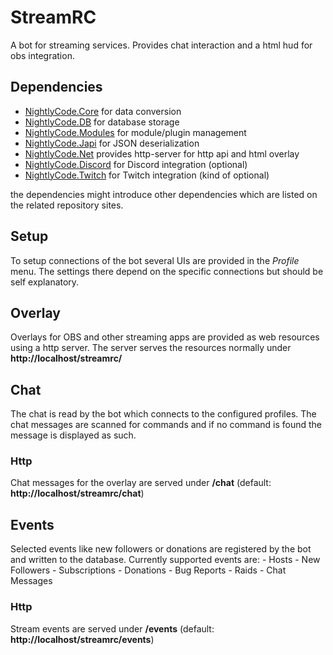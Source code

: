 ﻿# StreamRC

A bot for streaming services. Provides chat interaction and a html hud for obs integration.

## Dependencies

- [NightlyCode.Core](https://github.com/telmengedar/NightlyCode.Core) for data conversion
- [NightlyCode.DB](https://github.com/telmengedar/NightlyCode.DB) for database storage
- [NightlyCode.Modules](https://github.com/telmengedar/NightlyCode.Modules) for module/plugin management
- [NightlyCode.Japi](https://github.com/telmengedar/japi) for JSON deserialization
- [NightlyCode.Net](https://github.com/telmengedar/NightlyCode.Net) provides http-server for http api and html overlay
- [NightlyCode.Discord](https://github.com/telmengedar/NightlyCode.Discord) for Discord integration (optional)
- [NightlyCode.Twitch](https://github.com/telmengedar/NightlyCode.Twitch) for Twitch integration (kind of optional)

the dependencies might introduce other dependencies which are listed on the related repository sites.

## Setup

To setup connections of the bot several UIs are provided in the *Profile* menu. The settings there depend on the specific connections but should be self explanatory.

## Overlay

Overlays for OBS and other streaming apps are provided as web resources using a http server. The server serves the resources normally under **http://localhost/streamrc/**

## Chat

The chat is read by the bot which connects to the configured profiles. The chat messages are scanned for commands and if no command is found the message is displayed as such.

### Http

Chat messages for the overlay are served under **<root>/chat** (default: **http://localhost/streamrc/chat**)

## Events

Selected events like new followers or donations are registered by the bot and written to the database.
Currently supported events are:
	- Hosts
	- New Followers
	- Subscriptions
	- Donations
	- Bug Reports
	- Raids
	- Chat Messages

### Http

Stream events are served under **<root>/events** (default: **http://localhost/streamrc/events**)